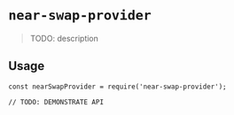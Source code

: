 # `near-swap-provider`

> TODO: description

## Usage

```
const nearSwapProvider = require('near-swap-provider');

// TODO: DEMONSTRATE API
```
